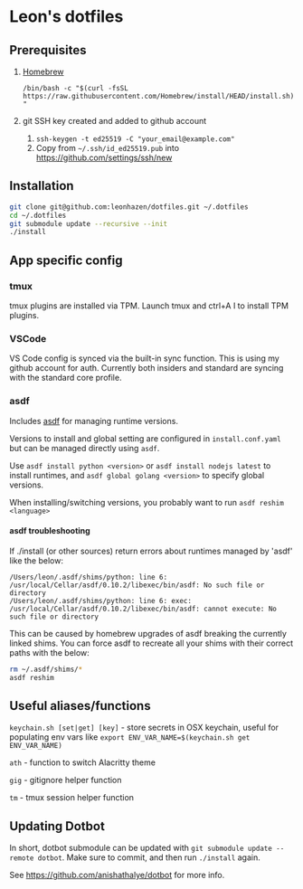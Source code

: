 # Leon's dotfiles

## Prerequisites
1. [Homebrew](https://brew.sh/)

    `/bin/bash -c "$(curl -fsSL https://raw.githubusercontent.com/Homebrew/install/HEAD/install.sh)"`

2. git SSH key created and added to github account
    1. `ssh-keygen -t ed25519 -C "your_email@example.com"`
    2. Copy from `~/.ssh/id_ed25519.pub` into https://github.com/settings/ssh/new

## Installation

```bash
git clone git@github.com:leonhazen/dotfiles.git ~/.dotfiles
cd ~/.dotfiles
git submodule update --recursive --init
./install
```

## App specific config

### tmux
tmux plugins are installed via TPM. Launch tmux and ctrl+A I to install TPM plugins. 

### VSCode

VS Code config is synced via the built-in sync function. This is using my github account for auth. Currently both insiders and standard are syncing with the standard core profile.

### asdf

Includes [asdf](https://asdf-vm.com/) for managing runtime versions. 

Versions to install and global setting are configured in `install.conf.yaml` but can be managed directly using `asdf`.

Use `asdf install python <version>` or `asdf install nodejs latest` to install runtimes, and `asdf global golang <version>` to specify global versions. 

When installing/switching versions, you probably want to run `asdf reshim <language>`

#### asdf troubleshooting
If ./install (or other sources) return errors about runtimes managed by 'asdf' like the below: 

```
/Users/leon/.asdf/shims/python: line 6: /usr/local/Cellar/asdf/0.10.2/libexec/bin/asdf: No such file or directory
/Users/leon/.asdf/shims/python: line 6: exec: /usr/local/Cellar/asdf/0.10.2/libexec/bin/asdf: cannot execute: No such file or directory
```

This can be caused by homebrew upgrades of asdf breaking the currently linked shims. You can force asdf to recreate all your shims with their correct paths with the below:

```sh
rm ~/.asdf/shims/*
asdf reshim
```

## Useful aliases/functions

`keychain.sh [set|get] [key]` - store secrets in OSX keychain, useful for populating env vars like `export ENV_VAR_NAME=$(keychain.sh get ENV_VAR_NAME)`

`ath` - function to switch Alacritty theme

`gig` - gitignore helper function

`tm` - tmux session helper function

## Updating Dotbot

In short, dotbot submodule can be updated with `git submodule update --remote dotbot`. Make sure to commit, and then run `./install` again.

See https://github.com/anishathalye/dotbot for more info.

